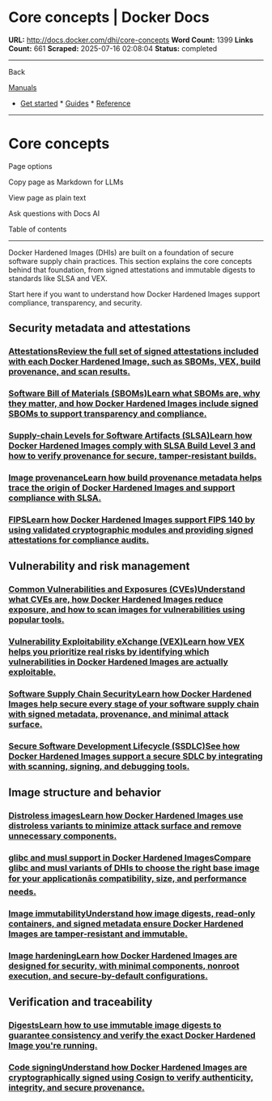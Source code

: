 # Core concepts | Docker Docs

**URL:** http://docs.docker.com/dhi/core-concepts
**Word Count:** 1399
**Links Count:** 661
**Scraped:** 2025-07-16 02:08:04
**Status:** completed

---

Back

[Manuals](https://docs.docker.com/manuals/)

  * [Get started](http://docs.docker.com/get-started/)   * [Guides](http://docs.docker.com/guides/)   * [Reference](http://docs.docker.com/reference/)

* * *

# Core concepts

Page options

Copy page as Markdown for LLMs

View page as plain text

Ask questions with Docs AI

Table of contents

* * *

Docker Hardened Images \(DHIs\) are built on a foundation of secure software supply chain practices. This section explains the core concepts behind that foundation, from signed attestations and immutable digests to standards like SLSA and VEX.

Start here if you want to understand how Docker Hardened Images support compliance, transparency, and security.

## Security metadata and attestations

### [AttestationsReview the full set of signed attestations included with each Docker Hardened Image, such as SBOMs, VEX, build provenance, and scan results.](http://docs.docker.com/dhi/core-concepts/attestations/)

### [Software Bill of Materials \(SBOMs\)Learn what SBOMs are, why they matter, and how Docker Hardened Images include signed SBOMs to support transparency and compliance.](http://docs.docker.com/dhi/core-concepts/sbom/)

### [Supply-chain Levels for Software Artifacts \(SLSA\)Learn how Docker Hardened Images comply with SLSA Build Level 3 and how to verify provenance for secure, tamper-resistant builds.](http://docs.docker.com/dhi/core-concepts/slsa/)

### [Image provenanceLearn how build provenance metadata helps trace the origin of Docker Hardened Images and support compliance with SLSA.](http://docs.docker.com/dhi/core-concepts/provenance/)

### [FIPSLearn how Docker Hardened Images support FIPS 140 by using validated cryptographic modules and providing signed attestations for compliance audits.](http://docs.docker.com/dhi/core-concepts/fips/)

## Vulnerability and risk management

### [Common Vulnerabilities and Exposures \(CVEs\)Understand what CVEs are, how Docker Hardened Images reduce exposure, and how to scan images for vulnerabilities using popular tools.](http://docs.docker.com/dhi/core-concepts/cves/)

### [Vulnerability Exploitability eXchange \(VEX\)Learn how VEX helps you prioritize real risks by identifying which vulnerabilities in Docker Hardened Images are actually exploitable.](http://docs.docker.com/dhi/core-concepts/vex/)

### [Software Supply Chain SecurityLearn how Docker Hardened Images help secure every stage of your software supply chain with signed metadata, provenance, and minimal attack surface.](http://docs.docker.com/dhi/core-concepts/sscs/)

### [Secure Software Development Lifecycle \(SSDLC\)See how Docker Hardened Images support a secure SDLC by integrating with scanning, signing, and debugging tools.](http://docs.docker.com/dhi/core-concepts/ssdlc/)

## Image structure and behavior

### [Distroless imagesLearn how Docker Hardened Images use distroless variants to minimize attack surface and remove unnecessary components.](http://docs.docker.com/dhi/core-concepts/distroless/)

### [glibc and musl support in Docker Hardened ImagesCompare glibc and musl variants of DHIs to choose the right base image for your applicationâs compatibility, size, and performance needs.](http://docs.docker.com/dhi/core-concepts/glibc-musl/)

### [Image immutabilityUnderstand how image digests, read-only containers, and signed metadata ensure Docker Hardened Images are tamper-resistant and immutable.](http://docs.docker.com/dhi/core-concepts/immutability/)

### [Image hardeningLearn how Docker Hardened Images are designed for security, with minimal components, nonroot execution, and secure-by-default configurations.](http://docs.docker.com/dhi/core-concepts/hardening/)

## Verification and traceability

### [DigestsLearn how to use immutable image digests to guarantee consistency and verify the exact Docker Hardened Image you're running.](http://docs.docker.com/dhi/core-concepts/digests/)

### [Code signingUnderstand how Docker Hardened Images are cryptographically signed using Cosign to verify authenticity, integrity, and secure provenance.](http://docs.docker.com/dhi/core-concepts/signatures/)